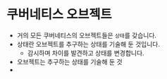 # 쿠버네티스 오브젝트
- 거의 모든 쿠버네티스의 오브젝트들은 `상태`를 갖습니다.
- 상태란 오브젝트를 추구하는 상태를 기술해 둔 것입니다.
	- 감시하며 차이를 발견하고 상태를 변경합니다.
- 오브젝트는 추구하는 상태를 기술해 둔 것
- 